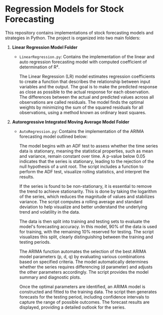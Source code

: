 # Regression Models for Stock Forecasting

This repository contains implementations of stock forecasting models and strategies in Python. The project is organized into two main folders:

1. **Linear Regression Model Folder**
   - `LinearRegression.py`: Contains the implementation of the linear and auto regression forecasting model with computed coefficient of determination of R². <br/>

      The Linear Regression (LR) model estimates regression coefficients to create a function that describes the relationship between input variables and the output. The goal is to make the predicted response as close as possible to the actual response for each observation. The differences between the actual and predicted values across all observations are called residuals. The model finds the optimal weights by minimizing the sum of the squared residuals for all observations, using a method known as ordinary least squares.

2. **Autoregressive Integrated Moving Average Model Folder**
   - `AutoRegression.py`: Contains the implementation of the ARIMA forecasting model outlined below:

      The model begins with an ADF test to assess whether the time series data is stationary, meaning the statistical properties, such as mean and variance, remain constant over time. A p-value below 0.05 indicates that the series is stationary, leading to the rejection of the null hypothesis of a unit root. The script includes a function to perform the ADF test, visualize rolling statistics, and interpret the results. <br/>

      If the series is found to be non-stationary, it is essential to remove the trend to achieve stationarity. This is done by taking the logarithm of the series, which reduces the magnitude of values and stabilizes variance. The script computes a rolling average and standard deviation to help visualize and better understand the underlying trend and volatility in the data. <br/>

      The data is then split into training and testing sets to evaluate the model's forecasting accuracy. In this model, 90% of the data is used for training, with the remaining 10% reserved for testing. The script visualizes this split, clearly distinguishing between the training and testing periods. <br/>

      The ARIMA function automates the selection of the best ARIMA model parameters (p, d, q) by evaluating various combinations based on specified criteria. The model automatically determines whether the series requires differencing (d parameter) and adjusts the other parameters accordingly. The script provides the model summary and diagnostic plots. <br/>

      Once the optimal parameters are identified, an ARIMA model is constructed and fitted to the training data. The script then generates forecasts for the testing period, including confidence intervals to capture the range of possible outcomes. The forecast results are displayed, providing a detailed outlook for the series. <br/>

